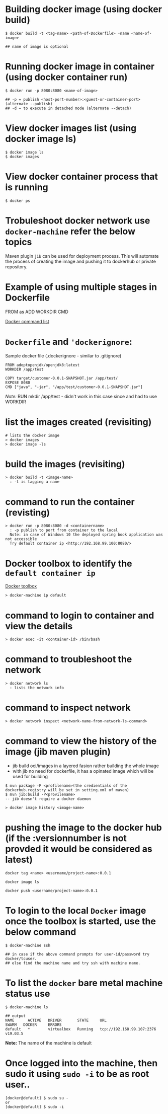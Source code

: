 # Building docker image (using docker build)
```
$ docker build -t <tag-name> <path-of-Dockerfile> -name <name-of-image>

## name of image is optional
```

# Running docker image in container (using docker container run)
```
$ docker run -p 8080:8080 <name-of-image>

## -p = publish <host-port-number>:<guest-or-container-port>  (alternate --publish)
## -d = to execute in detached mode (alternate --detach)
```
    
# View docker images list (using docker image ls)
```
$ docker image ls
$ docker images 
```

# View docker container process that is running
```
$ docker ps
```

# Trobuleshoot docker network use `docker-machine` refer the below topics

Maven plugin `jib` can be used for deployment process. This will automate the process of creating the image and pushing it to dockerhub or private repository.

# Example of using multiple stages in Dockerfile

 FROM <image-name-from-registry> as <stage-name>
 ADD
 WORKDIR
 CMD

[Docker command list](https://gist.github.com/thirumurthis/b90b8d89d55c2856c707708071c252e1)

# `Dockerfile` and `'dockerignore`:

Sample docker file (.dockerignore - similar to .gitignore)
```
FROM adoptopenjdk/openjdk8:latest
WORKDIR /app/test

COPY target/customer-0.0.1-SNAPSHOT.jar /app/test/
EXPOSE 8080
CMD ["java", "-jar", "/app/test/customer-0.0.1-SNAPSHOT.jar"]
```
_Note:_ RUN mkdir /app/test - didn't work in this case since and had to use WORKDIR

# list the images created (revisiting)
```
# lists the docker image
> docker images
> docker image -ls 
```

# build the images (revisiting)
```
> docker build -t <image-name> 
  : -t is tagging a name
```

# command to run the container (revisting)
```
> docker run -p 8080:8080 -d <containername> 
  : -p publish to port from container to the local
  Note: in case of Windows 10 the deployed spring book application was not accessible
  Try default container ip <http://192.168.99.100:8080/>
```  

# Docker toolbox to identify the `default container ip` 

[Docker toolbox](https://devilbox.readthedocs.io/en/latest/howto/docker-toolbox/find-docker-toolbox-ip-address.html)

```
> docker-machine ip default
```

# command to login to container and view the details
```
> docker exec -it <container-id> /bin/bash
```

# command to troubleshoot the network
```
> docker network ls
  : lists the network info
```
  
# command to inspect network
```
> docker network inspect <network-name-from-network-ls-command>
```

# command to view the history of the image (jib maven plugin)
 - jib build oci/images in a layered fasion rather building the whole image
 - with jib no need for dockerfile, it has a opinated image which will be used for building

```
$ mvn package -P <profilename>(the credientials of the dockerhub.registry will be set in setting.xml of maven)
$ mvn jib:build -P<provilename>
-- jib doesn't require a docker daemon
```
``` 
> docker image history <image-name>
```

# pushing the image to the docker hub (if the :versionnumber is not provded it would be considered as latest)
```
docker tag <name> <username/project-name>:0.0.1

docker image ls 

docker push <username/project-name>:0.0.1
```

# To login to the local `Docker` image once the toolbox is started, use the below command
```
$ docker-machine ssh

## in case if the above command prompts for user-id/password try docker/tcuser.
## else find the machine name and try ssh with machine name.
```

# To list the `docker` bare metal machine status use
```
$ docker-machine ls

## output 
NAME      ACTIVE   DRIVER       STATE     URL                         SWARM   DOCKER     ERRORS
default   *        virtualbox   Running   tcp://192.168.99.107:2376           v19.03.5
```
**Note:**
  The name of the machine is default
  
# Once logged into the machine, then sudo it using `sudo -i` to be as root user..
```
[docker@default] $ sudo su -
or
[docker@default] $ sudo -i
```
